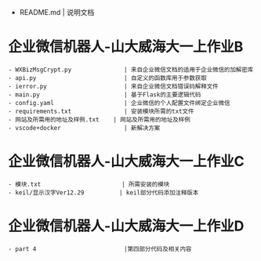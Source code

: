 - README.md                      | 说明文档



# 企业微信机器人-山大威海大一上作业B
```
- WXBizMsgCrypt.py               | 来自企业微信文档的适用于企业微信的加解密库
- api.py                         | 自定义的函数库用于参数获取
- ierror.py                      | 来自企业微信文档错误码解释文件
- main.py                        | 基于Flask的主要逻辑代码
- config.yaml                    | 企业微信的个人配置文件绑定企业微信
- requirements.txt               | 安装模块所需的txt文件
- 网站及所需用的地址及样例.txt    | 网站及所需用的地址及样例
- vscode+docker                  | 新解决方案
```

# 企业微信机器人-山大威海大一上作业C

```
- 模块.txt                       | 所需安装的模块
- keil/显示汉字Ver12.29          | keil部分代码添加注释版本
```

# 企业微信机器人-山大威海大一上作业D
```
- part 4                         |第四部分代码及相关内容
```
